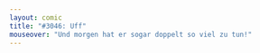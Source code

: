 ```yaml
---
layout: comic
title: "#3046: Uff"
mouseover: "Und morgen hat er sogar doppelt so viel zu tun!"
---
```

